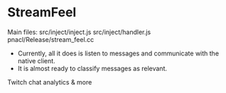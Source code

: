 # StreamFeel

Main files:
src/inject/inject.js
src/inject/handler.js
pnacl/Release/stream_feel.cc

* Currently, all it does is listen to messages and communicate with the native client.
* It is almost ready to classify messages as relevant.



Twitch chat analytics &amp; more
